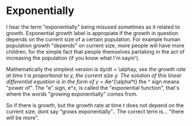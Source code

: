 # Exponentially

I hear the term "exponentially" being misused sometimes as it related to growth. Exponential growth label is appropiate if the growth in question depends on the current size of a certain population. For example human population growth "depends" on current size, more people will have more children, for the simple fact that people themselves partaking in the act of increasing the population (if you know what I'm sayin').

Mathematically the simplest version is dy/dt = \alpha*y, see the growth rate at time t is proportional to y, the current size y. The solution of this linear differential equation is in the form of y = A*e^{\alpha*t} the ^ sign means "power of". The "e" sign, e^x, is called the "exponential function", that's where the words "growing exponentially" comes from.

So if there is growth, but the growth rate at time t does not depend on the current size, dont say "grows exponentially".. The correct term is... "there will be more".

